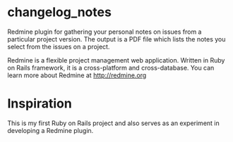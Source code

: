 changelog_notes
===============

Redmine plugin for gathering your personal notes on issues from a particular project version. The output is a PDF file which lists the notes you select from the issues on a project.

Redmine is a flexible project management web application. Written in Ruby on Rails framework, it is a cross-platform and cross-database.
You can learn more about Redmine at http://redmine.org


Inspiration
===========
This is my first Ruby on Rails project and also serves as an experiment in developing a Redmine plugin.
